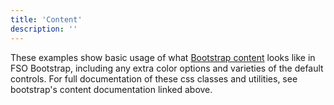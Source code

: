 ```yaml
---
title: 'Content'
description: ''
---
```


These examples show basic usage of what [Bootstrap content](https://getbootstrap.com/docs/4.3/content/reboot/) looks like in FSO Bootstrap, including any extra color options and varieties of the default controls. For full documentation of these css classes and utilities, see bootstrap's content documentation linked above.
